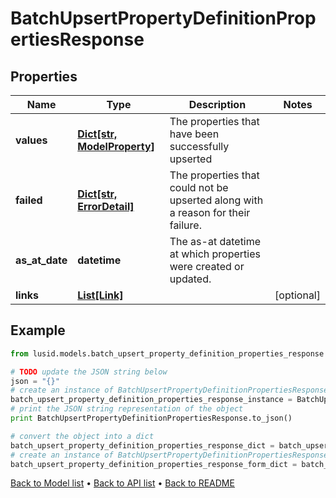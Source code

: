 # BatchUpsertPropertyDefinitionPropertiesResponse


## Properties
Name | Type | Description | Notes
------------ | ------------- | ------------- | -------------
**values** | [**Dict[str, ModelProperty]**](ModelProperty.md) | The properties that have been successfully upserted | 
**failed** | [**Dict[str, ErrorDetail]**](ErrorDetail.md) | The properties that could not be upserted along with a reason for their failure. | 
**as_at_date** | **datetime** | The as-at datetime at which properties were created or updated. | 
**links** | [**List[Link]**](Link.md) |  | [optional] 

## Example

```python
from lusid.models.batch_upsert_property_definition_properties_response import BatchUpsertPropertyDefinitionPropertiesResponse

# TODO update the JSON string below
json = "{}"
# create an instance of BatchUpsertPropertyDefinitionPropertiesResponse from a JSON string
batch_upsert_property_definition_properties_response_instance = BatchUpsertPropertyDefinitionPropertiesResponse.from_json(json)
# print the JSON string representation of the object
print BatchUpsertPropertyDefinitionPropertiesResponse.to_json()

# convert the object into a dict
batch_upsert_property_definition_properties_response_dict = batch_upsert_property_definition_properties_response_instance.to_dict()
# create an instance of BatchUpsertPropertyDefinitionPropertiesResponse from a dict
batch_upsert_property_definition_properties_response_form_dict = batch_upsert_property_definition_properties_response.from_dict(batch_upsert_property_definition_properties_response_dict)
```
[Back to Model list](../README.md#documentation-for-models) &#8226; [Back to API list](../README.md#documentation-for-api-endpoints) &#8226; [Back to README](../README.md)


